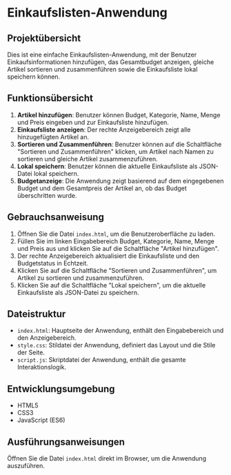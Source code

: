 # Einkaufslisten-Anwendung

## Projektübersicht

Dies ist eine einfache Einkaufslisten-Anwendung, mit der Benutzer Einkaufsinformationen hinzufügen, das Gesamtbudget anzeigen, gleiche Artikel sortieren und zusammenführen sowie die Einkaufsliste lokal speichern können.

## Funktionsübersicht

1. **Artikel hinzufügen**: Benutzer können Budget, Kategorie, Name, Menge und Preis eingeben und zur Einkaufsliste hinzufügen.
2. **Einkaufsliste anzeigen**: Der rechte Anzeigebereich zeigt alle hinzugefügten Artikel an.
3. **Sortieren und Zusammenführen**: Benutzer können auf die Schaltfläche "Sortieren und Zusammenführen" klicken, um Artikel nach Namen zu sortieren und gleiche Artikel zusammenzuführen.
4. **Lokal speichern**: Benutzer können die aktuelle Einkaufsliste als JSON-Datei lokal speichern.
5. **Budgetanzeige**: Die Anwendung zeigt basierend auf dem eingegebenen Budget und dem Gesamtpreis der Artikel an, ob das Budget überschritten wurde.

## Gebrauchsanweisung

1. Öffnen Sie die Datei `index.html`, um die Benutzeroberfläche zu laden.
2. Füllen Sie im linken Eingabebereich Budget, Kategorie, Name, Menge und Preis aus und klicken Sie auf die Schaltfläche "Artikel hinzufügen".
3. Der rechte Anzeigebereich aktualisiert die Einkaufsliste und den Budgetstatus in Echtzeit.
4. Klicken Sie auf die Schaltfläche "Sortieren und Zusammenführen", um Artikel zu sortieren und zusammenzuführen.
5. Klicken Sie auf die Schaltfläche "Lokal speichern", um die aktuelle Einkaufsliste als JSON-Datei zu speichern.

## Dateistruktur

- `index.html`: Hauptseite der Anwendung, enthält den Eingabebereich und den Anzeigebereich.
- `style.css`: Stildatei der Anwendung, definiert das Layout und die Stile der Seite.
- `script.js`: Skriptdatei der Anwendung, enthält die gesamte Interaktionslogik.

## Entwicklungsumgebung

- HTML5
- CSS3
- JavaScript (ES6)

## Ausführungsanweisungen

Öffnen Sie die Datei `index.html` direkt im Browser, um die Anwendung auszuführen.

